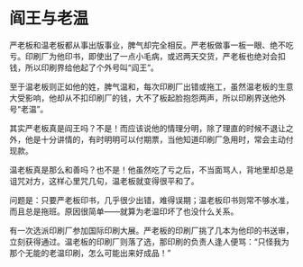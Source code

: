 # 阎王与老温

严老板和温老板都从事出版事业，脾气却完全相反。严老板做事一板一眼、绝不吃亏。印刷厂为他印书，即使出了一点小毛病，或迟两天交货，严老板也绝对会扣钱，所以印刷界给他起了个外号叫“阎王”。 

至于温老板则正如他的姓，脾气温和，每次印刷厂出错或拖工，虽然温老板的生意大受影响，他却从不扣印刷厂的钱，大不了板起脸抱怨两声，所以印刷界送他外号“老温”。 

其实严老板真是阎王吗？不是！而应该说他的情理分明，除了理直的时候不退让之外，他是十分讲情的，有时明明可以付期票，当他知道印刷厂急用时，常会主动付现款。 

温老板真是那么和善吗？也不是！他虽然吃了亏之后，不当面骂人，背地里却总是诅咒对方，这样心里咒几句，温老板就变得很平和了。 

问题是：只要严老板印书，几乎很少出错，难得误期；温老板印书则常不够水准，而且总是拖班。原因很简单——就算为老温印坏了也没什么关系。 

有一次选派印刷厂参加国际印刷大展。严老板的印刷厂挑了几本为他印的书送审，立刻获得通过。温老板的印刷厂则落了选，那印刷的负责人逢人便骂：“只怪我为那个无能的老温印刷，怎么可能出来好成品！”
